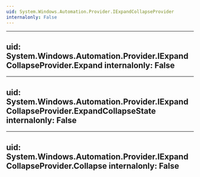 ```yaml
---
uid: System.Windows.Automation.Provider.IExpandCollapseProvider
internalonly: False
---
```


---
uid: System.Windows.Automation.Provider.IExpandCollapseProvider.Expand
internalonly: False
---

---
uid: System.Windows.Automation.Provider.IExpandCollapseProvider.ExpandCollapseState
internalonly: False
---

---
uid: System.Windows.Automation.Provider.IExpandCollapseProvider.Collapse
internalonly: False
---
